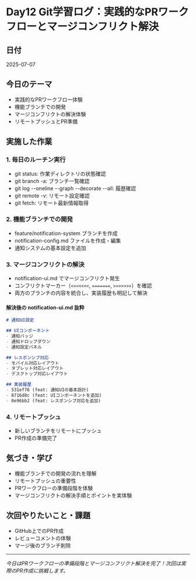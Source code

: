 # Day12 Git学習ログ：実践的なPRワークフローとマージコンフリクト解決

## 日付
2025-07-07

## 今日のテーマ
- 実践的なPRワークフロー体験
- 機能ブランチでの開発
- マージコンフリクトの解決体験
- リモートプッシュとPR準備

## 実施した作業

### 1. 毎日のルーチン実行
- git status: 作業ディレクトリの状態確認
- git branch -a: ブランチ一覧確認
- git log --oneline --graph --decorate --all: 履歴確認
- git remote -v: リモート設定確認
- git fetch: リモート最新情報取得

### 2. 機能ブランチでの開発
- feature/notification-system ブランチを作成
- notification-config.md ファイルを作成・編集
- 通知システムの基本設定を追加

### 3. マージコンフリクトの解決
- notification-ui.md でマージコンフリクト発生
- コンフリクトマーカー（`<<<<<<<`, `=======`, `>>>>>>>`）を確認
- 両方のブランチの内容を統合し、実装履歴も明記して解決

#### 解決後の notification-ui.md 抜粋
```markdown
# 通知UI設定

## UIコンポーネント
- 通知バッジ
- 通知ドロップダウン
- 通知設定パネル

## レスポンシブ対応
- モバイル対応レイアウト
- タブレット対応レイアウト
- デスクトップ対応レイアウト

## 実装履歴
- 531ef76 (feat: 通知UIの基本設計)
- 8716d8c (feat: UIコンポーネントを追加)
- 0e96bb2 (feat: レスポンシブ対応を追加)
```

### 4. リモートプッシュ
- 新しいブランチをリモートにプッシュ
- PR作成の準備完了

## 気づき・学び

- 機能ブランチでの開発の流れを理解
- リモートプッシュの重要性
- PRワークフローの準備段階を体験
- マージコンフリクトの解決手順とポイントを実体験

## 次回やりたいこと・課題
- GitHub上でのPR作成
- レビューコメントの体験
- マージ後のブランチ削除

---
*今日はPRワークフローの準備段階とマージコンフリクト解決を完了！次回は実際のPR作成に挑戦します。*